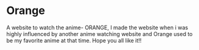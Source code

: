 # Orange
A website to watch the anime- ORANGE, I made the website when i was highly influenced by another anime watching website and Orange used to be my favorite anime at that time. Hope you all like it!!
